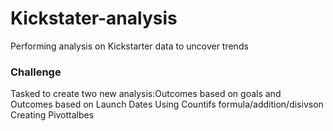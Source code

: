 # Kickstater-analysis
Performing analysis on Kickstarter data to uncover trends
### Challenge
Tasked to create two new analysis:Outcomes based on goals and Outcomes based on Launch Dates
Using Countifs formula/addition/disivson
Creating Pivottalbes
